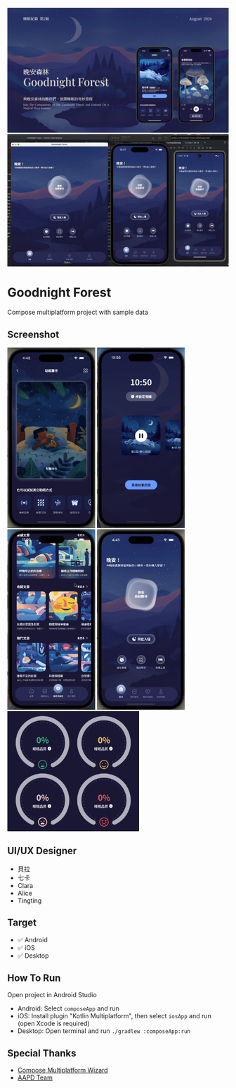 ![Banner](https://raw.githubusercontent.com/mrfatworm/Goodnitght-Forest/main/screenshot/cover.jpg)
![GifShow](https://raw.githubusercontent.com/mrfatworm/Goodnitght-Forest/main/screenshot/screen_record_all_platform.gif)

# Goodnight Forest

Compose multiplatform project with sample data

## Screenshot

<p>
  <img src="screenshot/screen_record_banner.gif" width="200" />
  <img src="screenshot/screen_record_standby.gif" width="200" />
  <img src="screenshot/screen_record_health_room.gif" width="200" />
  <img src="screenshot/screen_record_dashboard.gif" width="200" />
  <img src="screenshot/screen_record_all_dashboard.gif" width="300" />
</p>


## UI/UX Designer

- 貝拉
- 七卡
- Clara
- Alice
- Tingting

## Target

- ✅ Android
- ✅ iOS
- ✅ Desktop

## How To Run

Open project in Android Studio

- Android: Select `composeApp` and run
- iOS: Install plugin "Kotlin Multiplatform", then select `iosApp` and run (open Xcode is required)
- Desktop: Open terminal and run `./gradlew :composeApp:run`

## Special Thanks

* [Compose Multiplatform Wizard](https://github.com/terrakok/Compose-Multiplatform-Wizard)
* [AAPD Team](https://medium.com/as-a-product-designer)
